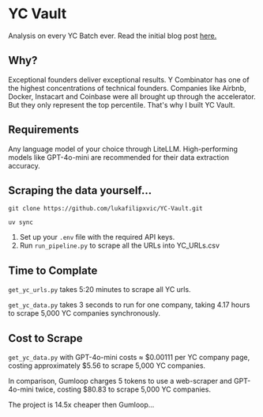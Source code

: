 # YC Vault
 Analysis on every YC Batch ever.
 Read the initial blog post [here.](https://lukafilipovic.com/writing/2024/10/12/analysing-every-y-combinator-batch-ever/)

 ## Why?
Exceptional founders deliver exceptional results. Y Combinator has one of the highest concentrations of technical founders.
Companies like Airbnb, Docker, Instacart and Coinbase were all brought up through the accelerator. But they only represent the top percentile. 
That's why I built YC Vault.

## Requirements
Any language model of your choice through LiteLLM. High-performing models like GPT-4o-mini are recommended for their data extraction accuracy.

## Scraping the data yourself...
```
git clone https://github.com/lukafilipxvic/YC-Vault.git
```
```
uv sync
```

1. Set up your ```.env``` file with the required API keys.
2. Run ```run_pipeline.py``` to scrape all the URLs into YC_URLs.csv

## Time to Complate
```get_yc_urls.py``` takes 5:20 minutes to scrape all YC urls.

```get_yc_data.py``` takes 3 seconds to run for one company, taking 4.17 hours to scrape 5,000 YC companies synchronously.

## Cost to Scrape
```get_yc_data.py``` with GPT-4o-mini costs ≈ $0.00111 per YC company page, costing approximately $5.56 to scrape 5,000 YC companies.

In comparison, Gumloop charges 5 tokens to use a web-scraper and GPT-4o-mini twice, costing $80.83 to scrape 5,000 YC companies.

The project is 14.5x cheaper then Gumloop...